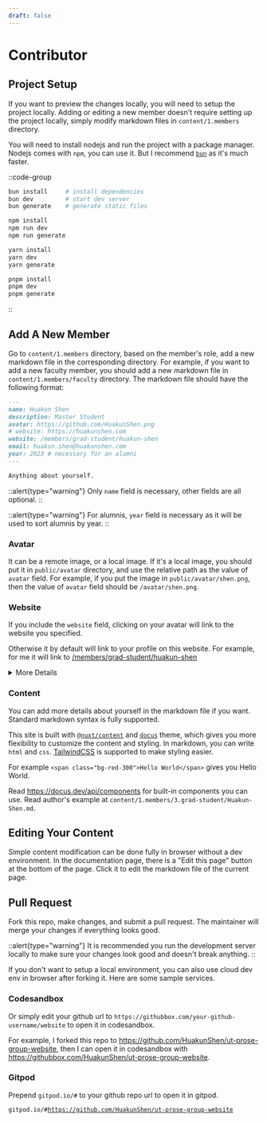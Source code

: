 ```yaml
---
draft: false
---
```


# Contributor

## Project Setup

If you want to preview the changes locally, you will need to setup the project locally. Adding or editing a new member doesn't require setting up the project locally, simply modify markdown files in `content/1.members` directory.

You will need to install nodejs and run the project with a package manager. Nodejs comes with `npm`, you can use it. But I recommend [`bun`](https://bun.sh/) as it's much faster.

::code-group

```bash [bun]
bun install     # install dependencies
bun dev         # start dev server
bun generate    # generate static files
```

```bash [npm]
npm install
npm run dev
npm run generate
```

```bash [yarn]
yarn install
yarn dev
yarn generate
```

```bash [pnpm]
pnpm install
pnpm dev
pnpm generate
```

::

## Add A New Member

Go to `content/1.members` directory, based on the member's role, add a new markdown file in the corresponding directory. For example, if you want to add a new faculty member, you should add a new markdown file in `content/1.members/faculty` directory. The markdown file should have the following format:

```markdown
---
name: Huakun Shen
description: Master Student
avatar: https://github.com/HuakunShen.png
# website: https://huakunshen.com
website: /members/grad-student/huakun-shen
email: huakun.shen@huakunshen.com
year: 2023 # necessary for an alumni
---

Anything about yourself.
```

::alert{type="warning"}
Only `name` field is necessary, other fields are all optional.
::

::alert{type="warning"}
For alumnis, `year` field is necessary as it will be used to sort alumnis by year.
::

### Avatar

It can be a remote image, or a local image. If it's a local image, you should put it in `public/avatar` directory, and use the relative path as the value of `avatar` field. For example, if you put the image in `public/avatar/shen.png`, then the value of `avatar` field should be `/avatar/shen.png`.

### Website

If you include the `website` field, clicking on your avatar will link to the website you specified.

<!-- Otherwise it by default will link to your profile on this website. For example, for me it will link to :skip-check-link{url=/members/grad-student/huakun-shen} -->
<!-- markdown-link-check-disable-next-line -->
Otherwise it by default will link to your profile on this website. For example, for me it will link to [/members/grad-student/huakun-shen](/members/grad-student/huakun-shen)

<details>
<summary>More Details</summary>

For the `website` field, you can put a complete url that start with `https://`, or use a relative path to link to your profile on this website in case you don't have a website yet.

For example, if you want to link to `https://huakunshen.com`, you can put `https://huakunshen.com` or `/members/grad-student/huakun-shen` as the value of `website` field.

The relative path is just the file path of your markdown file relative to the `content` folder (but without the numbers, the numbers is only for sorting). For example, if your markdown file is at `content/1.members/3.grad-student/Huakun-Shen.md`, then the relative path is `/members/grad-student/huakun-shen`.

However, the website has been configured to auto link to your profile on this website if a `website` field is not specified. So you can just leave it blank if you don't have a website yet.

</details>

### Content

You can add more details about yourself in the markdown file if you want. Standard markdown syntax is fully supported.

This site is built with [`@nuxt/content`](https://content.nuxt.com/) and [`docus`](https://docus.dev/) theme, which gives you more flexibility to customize the content and styling. In markdown, you can write `html` and `css`. [TailwindCSS](https://tailwindcss.com/) is supported to make styling easier.

For example `<span class="bg-red-300">Hello World</span>` gives you <span class="bg-red-500">Hello World</span>.

Read https://docus.dev/api/components for built-in components you can use. Read author's example at `content/1.members/3.grad-student/Huakun-Shen.md`.

## Editing Your Content

Simple content modification can be done fully in browser without a dev environment. In the documentation page, there is a "Edit this page" button at the bottom of the page. Click it to edit the markdown file of the current page.

## Pull Request

Fork this repo, make changes, and submit a pull request. The maintainer will merge your changes if everything looks good.

::alert{type="warning"}
It is recommended you run the development server locally to make sure your changes look good and doesn't break anything.
::

If you don't want to setup a local environment, you can also use cloud dev env in browser after forking it. Here are some sample services.

### Codesandbox

<!-- markdown-link-check-disable-next-line -->
Or simply edit your github url to <code>https://github<span class="text-red-400">box</span>.com/your-github-username/website</code> to open it in codesandbox.

For example, I forked this repo to https://github.com/HuakunShen/ut-prose-group-website, then I can open it in codesandbox with https://githubbox.com/HuakunShen/ut-prose-group-website.

### Gitpod

Prepend `gitpod.io/#` to your github repo url to open it in gitpod.

<code><span class="text-red-400">gitpod.io/#</span>https://github.com/HuakunShen/ut-prose-group-website</code>
